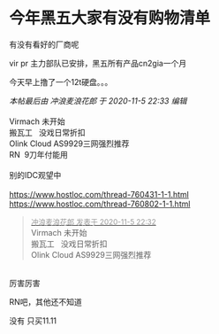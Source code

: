 # 今年黑五大家有没有购物清单


有没有看好的厂商呢

vir pr 主力部队已安排，黑五所有产品cn2gia一个月

今天早上撸了一个12t硬盘。。。

<i class="pstatus"> 本帖最后由 冲浪麦浪花郎 于 2020-11-5 22:33 编辑 </i><br />
<br />
Virmach 未开始<br />
搬瓦工&nbsp; &nbsp;没戏日常折扣<br />
Olink Cloud AS9929三网强烈推荐<br />
RN&nbsp;&nbsp;9刀年付能用<br />
<br />
别的IDC观望中<br />
<br />
<a href="https://www.hostloc.com/thread-760431-1-1.html" target="_blank">https://www.hostloc.com/thread-760431-1-1.html</a><br />
<a href="https://www.hostloc.com/thread-760802-1-1.html" target="_blank">https://www.hostloc.com/thread-760802-1-1.html</a><img id="aimg_xWvhv" onclick="zoom(this, this.src, 0, 0, 0)" class="zoom" src="https://cdn.jsdelivr.net/gh/hishis/forum-master/public/images/patch.gif" onmouseover="img_onmouseoverfunc(this)" onload="thumbImg(this)" border="0" alt="" />

<div class="quote"><blockquote><font size="2"><a href="https://www.hostloc.com/forum.php?mod=redirect&amp;goto=findpost&amp;pid=9409161&amp;ptid=763004" target="_blank"><font color="#999999">冲浪麦浪花郎 发表于 2020-11-5 22:32</font></a></font><br />
Virmach 未开始<br />
搬瓦工&nbsp; &nbsp;没戏日常折扣<br />
Olink Cloud AS9929三网强烈推荐</blockquote></div><br />
厉害厉害

RN吧，其他还不知道

没有 只买11.11

